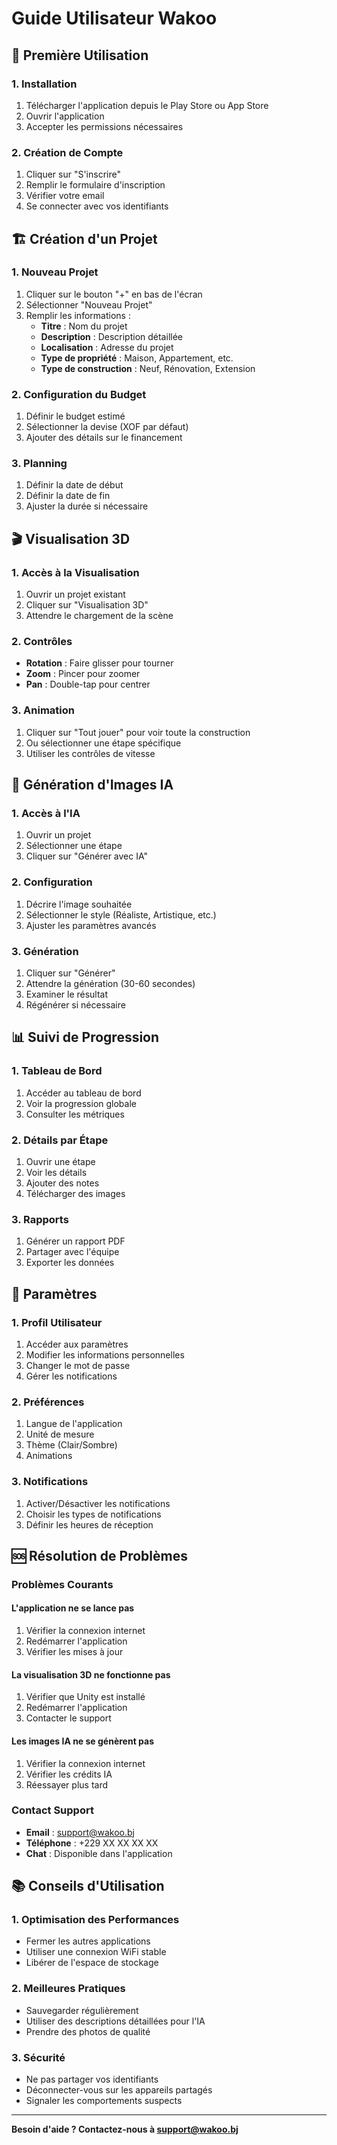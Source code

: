 # Guide Utilisateur Wakoo

## 📱 Première Utilisation

### 1. Installation
1. Télécharger l'application depuis le Play Store ou App Store
2. Ouvrir l'application
3. Accepter les permissions nécessaires

### 2. Création de Compte
1. Cliquer sur "S'inscrire"
2. Remplir le formulaire d'inscription
3. Vérifier votre email
4. Se connecter avec vos identifiants

## 🏗️ Création d'un Projet

### 1. Nouveau Projet
1. Cliquer sur le bouton "+" en bas de l'écran
2. Sélectionner "Nouveau Projet"
3. Remplir les informations :
   - **Titre** : Nom du projet
   - **Description** : Description détaillée
   - **Localisation** : Adresse du projet
   - **Type de propriété** : Maison, Appartement, etc.
   - **Type de construction** : Neuf, Rénovation, Extension

### 2. Configuration du Budget
1. Définir le budget estimé
2. Sélectionner la devise (XOF par défaut)
3. Ajouter des détails sur le financement

### 3. Planning
1. Définir la date de début
2. Définir la date de fin
3. Ajuster la durée si nécessaire

## 🎬 Visualisation 3D

### 1. Accès à la Visualisation
1. Ouvrir un projet existant
2. Cliquer sur "Visualisation 3D"
3. Attendre le chargement de la scène

### 2. Contrôles
- **Rotation** : Faire glisser pour tourner
- **Zoom** : Pincer pour zoomer
- **Pan** : Double-tap pour centrer

### 3. Animation
1. Cliquer sur "Tout jouer" pour voir toute la construction
2. Ou sélectionner une étape spécifique
3. Utiliser les contrôles de vitesse

## 🤖 Génération d'Images IA

### 1. Accès à l'IA
1. Ouvrir un projet
2. Sélectionner une étape
3. Cliquer sur "Générer avec IA"

### 2. Configuration
1. Décrire l'image souhaitée
2. Sélectionner le style (Réaliste, Artistique, etc.)
3. Ajuster les paramètres avancés

### 3. Génération
1. Cliquer sur "Générer"
2. Attendre la génération (30-60 secondes)
3. Examiner le résultat
4. Régénérer si nécessaire

## 📊 Suivi de Progression

### 1. Tableau de Bord
1. Accéder au tableau de bord
2. Voir la progression globale
3. Consulter les métriques

### 2. Détails par Étape
1. Ouvrir une étape
2. Voir les détails
3. Ajouter des notes
4. Télécharger des images

### 3. Rapports
1. Générer un rapport PDF
2. Partager avec l'équipe
3. Exporter les données

## 🔧 Paramètres

### 1. Profil Utilisateur
1. Accéder aux paramètres
2. Modifier les informations personnelles
3. Changer le mot de passe
4. Gérer les notifications

### 2. Préférences
1. Langue de l'application
2. Unité de mesure
3. Thème (Clair/Sombre)
4. Animations

### 3. Notifications
1. Activer/Désactiver les notifications
2. Choisir les types de notifications
3. Définir les heures de réception

## 🆘 Résolution de Problèmes

### Problèmes Courants

#### L'application ne se lance pas
1. Vérifier la connexion internet
2. Redémarrer l'application
3. Vérifier les mises à jour

#### La visualisation 3D ne fonctionne pas
1. Vérifier que Unity est installé
2. Redémarrer l'application
3. Contacter le support

#### Les images IA ne se génèrent pas
1. Vérifier la connexion internet
2. Vérifier les crédits IA
3. Réessayer plus tard

### Contact Support
- **Email** : support@wakoo.bj
- **Téléphone** : +229 XX XX XX XX
- **Chat** : Disponible dans l'application

## 📚 Conseils d'Utilisation

### 1. Optimisation des Performances
- Fermer les autres applications
- Utiliser une connexion WiFi stable
- Libérer de l'espace de stockage

### 2. Meilleures Pratiques
- Sauvegarder régulièrement
- Utiliser des descriptions détaillées pour l'IA
- Prendre des photos de qualité

### 3. Sécurité
- Ne pas partager vos identifiants
- Déconnecter-vous sur les appareils partagés
- Signaler les comportements suspects

---

**Besoin d'aide ? Contactez-nous à support@wakoo.bj**
